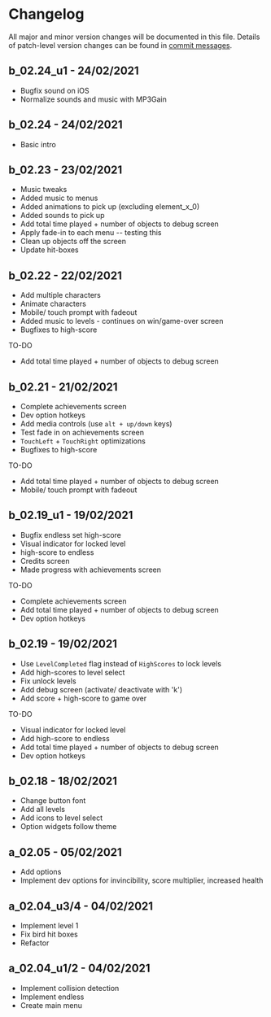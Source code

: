 # Changelog
All major and minor version changes will be documented in this file. Details of
patch-level version changes can be found in [commit messages](../../commits/master).

## b_02.24_u1 - 24/02/2021
- Bugfix sound on iOS
- Normalize sounds and music with MP3Gain

## b_02.24 - 24/02/2021
- Basic intro

## b_02.23 - 23/02/2021
- Music tweaks
- Added music to menus
- Added animations to pick up (excluding element_x_0)
- Added sounds to pick up
- Add total time played + number of objects to debug screen
- Apply fade-in to each menu -- testing this
- Clean up objects off the screen
- Update hit-boxes

## b_02.22 - 22/02/2021
- Add multiple characters
- Animate characters
- Mobile/ touch prompt with fadeout
- Added music to levels - continues on win/game-over screen
- Bugfixes to high-score

TO-DO
- Add total time played + number of objects to debug screen

## b_02.21 - 21/02/2021
- Complete achievements screen
- Dev option hotkeys
- Add media controls (use `alt + up/down` keys)
- Test fade in on achievements screen
- `TouchLeft` + `TouchRight` optimizations
- Bugfixes to high-score

TO-DO
- Add total time played + number of objects to debug screen
- Mobile/ touch prompt with fadeout

## b_02.19_u1 - 19/02/2021
- Bugfix endless set high-score
- Visual indicator for locked level
- high-score to endless
- Credits screen
- Made progress with achievements screen

TO-DO
- Complete achievements screen
- Add total time played + number of objects to debug screen
- Dev option hotkeys

## b_02.19 - 19/02/2021
- Use `LevelCompleted` flag instead of `HighScores` to lock levels
- Add high-scores to level select
- Fix unlock levels
- Add debug screen (activate/ deactivate with 'k')
- Add score + high-score to game over

TO-DO
- Visual indicator for locked level
- Add high-score to endless
- Add total time played + number of objects to debug screen
- Dev option hotkeys

## b_02.18 - 18/02/2021
- Change button font
- Add all levels
- Add icons to level select
- Option widgets follow theme

## a_02.05 - 05/02/2021
- Add options
- Implement dev options for invincibility, score multiplier, increased health

## a_02.04_u3/4 - 04/02/2021
- Implement level 1
- Fix bird hit boxes
- Refactor

## a_02.04_u1/2 - 04/02/2021
- Implement collision detection
- Implement endless
- Create main menu

